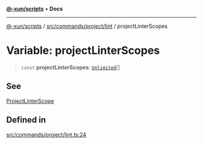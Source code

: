 [**@-xun/scripts**](../../../../../README.md) • **Docs**

***

[@-xun/scripts](../../../../../README.md) / [src/commands/project/lint](../README.md) / projectLinterScopes

# Variable: projectLinterScopes

> `const` **projectLinterScopes**: [`Unlimited`](../../../../configure/enumerations/UnlimitedGlobalScope.md#unlimited)[]

## See

[ProjectLinterScope](../../../../configure/enumerations/UnlimitedGlobalScope.md)

## Defined in

[src/commands/project/lint.ts:24](https://github.com/Xunnamius/xscripts/blob/5eb9deff748ee6e4af3c57a16f6370d16bb97bfb/src/commands/project/lint.ts#L24)
